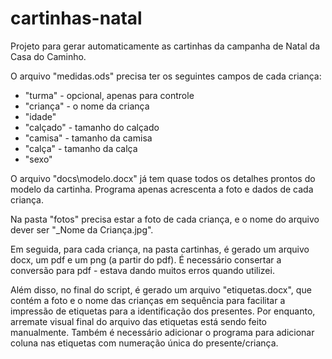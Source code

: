 # cartinhas-natal
 Projeto para gerar automaticamente as cartinhas da campanha de Natal da Casa do Caminho.

 O arquivo "medidas.ods" precisa ter os seguintes campos de cada criança:
 - "turma" - opcional, apenas para controle 
 - "criança" - o nome da criança
 - "idade" 
 - "calçado" - tamanho do calçado
 - "camisa" - tamanho da camisa
 - "calça" - tamanho da calça
 - "sexo"


O arquivo "docs\modelo.docx" já tem quase todos os detalhes prontos do modelo da cartinha. Programa apenas acrescenta a foto e dados de cada criança.

Na pasta "fotos" precisa estar a foto de cada criança, e o nome do arquivo dever ser "_Nome da Criança.jpg".

Em seguida, para cada criança, na pasta cartinhas, é gerado um arquivo docx, um pdf e um png (a partir do pdf). É necessário consertar a conversão para pdf - estava dando muitos erros quando utilizei.

Além disso, no final do script, é gerado um arquivo "etiquetas.docx", que contém a foto e o nome das crianças em sequência para facilitar a impressão de etiquetas para a identificação dos presentes. Por enquanto, arremate visual final do arquivo das etiquetas está sendo feito manualmente. Também é necessário adicionar o programa para adicionar coluna nas etiquetas com numeração única do presente/criança.